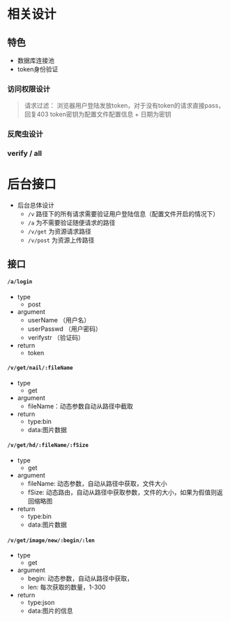 # 相关设计

## 特色
- 数据库连接池
- token身份验证


### 访问权限设计
> 请求过滤：  浏览器用户登陆发放token，对于没有token的请求直接pass，回复403
> token密钥为配置文件配置信息 + 日期为密钥
### 反爬虫设计



###  verify  /  all







# 后台接口

- 后台总体设计
  - `/v` 路径下的所有请求需要验证用户登陆信息（配置文件开启的情况下）
  - `/a` 为不需要验证随便请求的路径 
  - `/v/get` 为资源请求路径
  - `/v/post` 为资源上传路径


## 接口

#### `/a/login`
- type 
  - post
- argument
  - userName （用户名）
  - userPasswd （用户密码）
  - verifystr （验证码）
- return
  - token


#### `/v/get/nail/:fileName`
- type
  - get
- argument
  - fileName：动态参数自动从路径中截取
- return
  - type:bin 
  - data:图片数据


#### `/v/get/hd/:fileName/:fSize`
- type
  - get
- argument
  - fileName: 动态参数，自动从路径中获取，文件大小
  - fSize: 动态路由，自动从路径中获取参数，文件的大小，如果为假值则返回缩略图
- return
  - type:bin
  - data:图片数据


#### `/v/get/image/new/:begin/:len`
- type
    - get
- argument
  - begin: 动态参数，自动从路径中获取，
  - len: 每次获取的数量，1-300
- return
  - type:json
  - data:图片的信息









